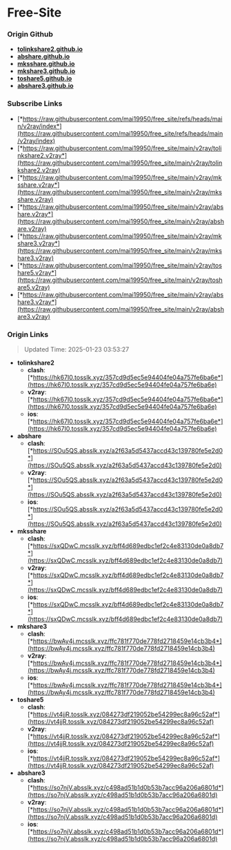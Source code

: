 # Free-Site

### Origin Github

- [**tolinkshare2.github.io**](https://github.com/tolinkshare2/tolinkshare2.github.io)
- [**abshare.github.io**](https://github.com/abshare/abshare.github.io)
- [**mksshare.github.io**](https://github.com/mksshare/mksshare.github.io)
- [**mkshare3.github.io**](https://github.com/mkshare3/mkshare3.github.io)
- [**toshare5.github.io**](https://github.com/toshare5/toshare5.github.io)
- [**abshare3.github.io**](https://github.com/abshare3/abshare3.github.io)

### Subscribe Links

- [*https://raw.githubusercontent.com/mai19950/free_site/refs/heads/main/v2ray/index*](https://raw.githubusercontent.com/mai19950/free_site/refs/heads/main/v2ray/index)
- [*https://raw.githubusercontent.com/mai19950/free_site/main/v2ray/tolinkshare2.v2ray*](https://raw.githubusercontent.com/mai19950/free_site/main/v2ray/tolinkshare2.v2ray)
- [*https://raw.githubusercontent.com/mai19950/free_site/main/v2ray/mksshare.v2ray*](https://raw.githubusercontent.com/mai19950/free_site/main/v2ray/mksshare.v2ray)
- [*https://raw.githubusercontent.com/mai19950/free_site/main/v2ray/abshare.v2ray*](https://raw.githubusercontent.com/mai19950/free_site/main/v2ray/abshare.v2ray)
- [*https://raw.githubusercontent.com/mai19950/free_site/main/v2ray/mkshare3.v2ray*](https://raw.githubusercontent.com/mai19950/free_site/main/v2ray/mkshare3.v2ray)
- [*https://raw.githubusercontent.com/mai19950/free_site/main/v2ray/toshare5.v2ray*](https://raw.githubusercontent.com/mai19950/free_site/main/v2ray/toshare5.v2ray)
- [*https://raw.githubusercontent.com/mai19950/free_site/main/v2ray/abshare3.v2ray*](https://raw.githubusercontent.com/mai19950/free_site/main/v2ray/abshare3.v2ray)

### Origin Links

> Updated Time: 2025-01-23 03:53:27

- **tolinkshare2**
  - **clash**: [*https://hk67I0.tosslk.xyz/357cd9d5ec5e94404fe04a757fe6ba6e*](https://hk67I0.tosslk.xyz/357cd9d5ec5e94404fe04a757fe6ba6e)
  - **v2ray**: [*https://hk67I0.tosslk.xyz/357cd9d5ec5e94404fe04a757fe6ba6e*](https://hk67I0.tosslk.xyz/357cd9d5ec5e94404fe04a757fe6ba6e)
  - **ios**: [*https://hk67I0.tosslk.xyz/357cd9d5ec5e94404fe04a757fe6ba6e*](https://hk67I0.tosslk.xyz/357cd9d5ec5e94404fe04a757fe6ba6e)
- **abshare**
  - **clash**: [*https://SOu5QS.absslk.xyz/a2f63a5d5437accd43c139780fe5e2d0*](https://SOu5QS.absslk.xyz/a2f63a5d5437accd43c139780fe5e2d0)
  - **v2ray**: [*https://SOu5QS.absslk.xyz/a2f63a5d5437accd43c139780fe5e2d0*](https://SOu5QS.absslk.xyz/a2f63a5d5437accd43c139780fe5e2d0)
  - **ios**: [*https://SOu5QS.absslk.xyz/a2f63a5d5437accd43c139780fe5e2d0*](https://SOu5QS.absslk.xyz/a2f63a5d5437accd43c139780fe5e2d0)
- **mksshare**
  - **clash**: [*https://sxQDwC.mcsslk.xyz/bff4d689edbc1ef2c4e83130de0a8db7*](https://sxQDwC.mcsslk.xyz/bff4d689edbc1ef2c4e83130de0a8db7)
  - **v2ray**: [*https://sxQDwC.mcsslk.xyz/bff4d689edbc1ef2c4e83130de0a8db7*](https://sxQDwC.mcsslk.xyz/bff4d689edbc1ef2c4e83130de0a8db7)
  - **ios**: [*https://sxQDwC.mcsslk.xyz/bff4d689edbc1ef2c4e83130de0a8db7*](https://sxQDwC.mcsslk.xyz/bff4d689edbc1ef2c4e83130de0a8db7)
- **mkshare3**
  - **clash**: [*https://bwAy4j.mcsslk.xyz/ffc781f770de778fd2718459e14cb3b4*](https://bwAy4j.mcsslk.xyz/ffc781f770de778fd2718459e14cb3b4)
  - **v2ray**: [*https://bwAy4j.mcsslk.xyz/ffc781f770de778fd2718459e14cb3b4*](https://bwAy4j.mcsslk.xyz/ffc781f770de778fd2718459e14cb3b4)
  - **ios**: [*https://bwAy4j.mcsslk.xyz/ffc781f770de778fd2718459e14cb3b4*](https://bwAy4j.mcsslk.xyz/ffc781f770de778fd2718459e14cb3b4)
- **toshare5**
  - **clash**: [*https://vt4jjR.tosslk.xyz/084273df219052be54299ec8a96c52af*](https://vt4jjR.tosslk.xyz/084273df219052be54299ec8a96c52af)
  - **v2ray**: [*https://vt4jjR.tosslk.xyz/084273df219052be54299ec8a96c52af*](https://vt4jjR.tosslk.xyz/084273df219052be54299ec8a96c52af)
  - **ios**: [*https://vt4jjR.tosslk.xyz/084273df219052be54299ec8a96c52af*](https://vt4jjR.tosslk.xyz/084273df219052be54299ec8a96c52af)
- **abshare3**
  - **clash**: [*https://so7njV.absslk.xyz/c498ad51b1d0b53b7acc96a206a6801d*](https://so7njV.absslk.xyz/c498ad51b1d0b53b7acc96a206a6801d)
  - **v2ray**: [*https://so7njV.absslk.xyz/c498ad51b1d0b53b7acc96a206a6801d*](https://so7njV.absslk.xyz/c498ad51b1d0b53b7acc96a206a6801d)
  - **ios**: [*https://so7njV.absslk.xyz/c498ad51b1d0b53b7acc96a206a6801d*](https://so7njV.absslk.xyz/c498ad51b1d0b53b7acc96a206a6801d)
